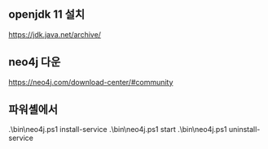 ## openjdk 11 설치 ##
https://jdk.java.net/archive/

## neo4j 다운 ###
https://neo4j.com/download-center/#community

## 파워셸에서 ##
.\bin\neo4j.ps1 install-service
.\bin\neo4j.ps1 start
.\bin\neo4j.ps1 uninstall-service
